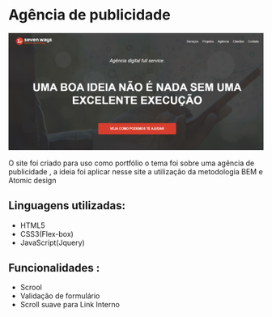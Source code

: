 # Agência de publicidade

<img src="assets/image/desktop.png">

O site foi criado para uso como portfólio o tema foi sobre uma agência de publicidade , a ideia foi aplicar nesse site a utilização da metodologia BEM e Atomic design

## Linguagens utilizadas:

- HTML5
- CSS3(Flex-box)
- JavaScript(Jquery)

## Funcionalidades :

- Scrool
- Validação de formulário
- Scroll suave para Link Interno

